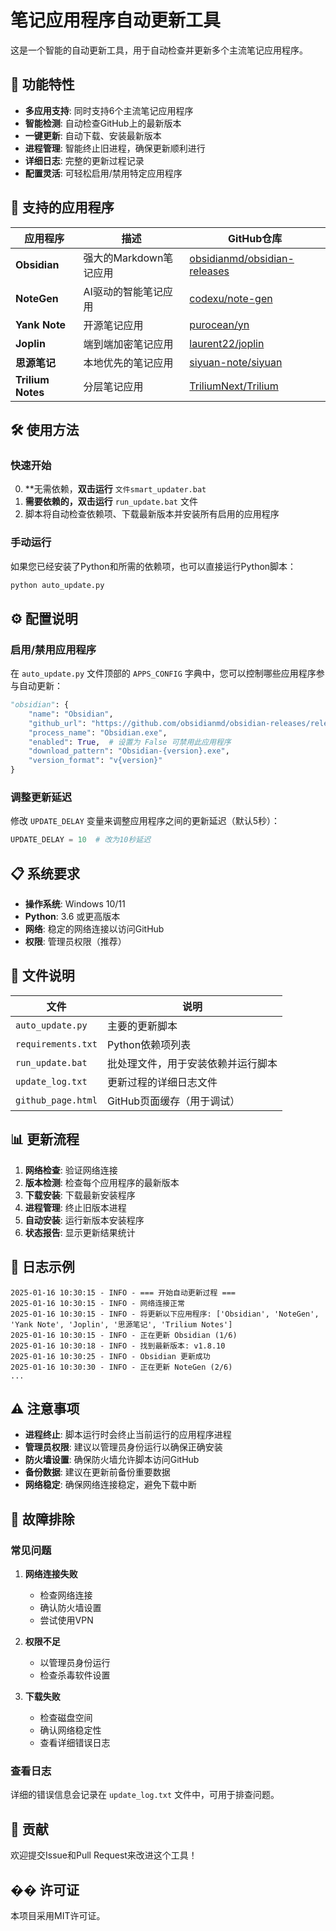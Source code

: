 # 笔记应用程序自动更新工具

这是一个智能的自动更新工具，用于自动检查并更新多个主流笔记应用程序。

## 🚀 功能特性

- **多应用支持**: 同时支持6个主流笔记应用程序
- **智能检测**: 自动检查GitHub上的最新版本
- **一键更新**: 自动下载、安装最新版本
- **进程管理**: 智能终止旧进程，确保更新顺利进行
- **详细日志**: 完整的更新过程记录
- **配置灵活**: 可轻松启用/禁用特定应用程序

## 📱 支持的应用程序

| 应用程序 | 描述 | GitHub仓库 |
|---------|------|-----------|
| **Obsidian** | 强大的Markdown笔记应用 | [obsidianmd/obsidian-releases](https://github.com/obsidianmd/obsidian-releases) |
| **NoteGen** | AI驱动的智能笔记应用 | [codexu/note-gen](https://github.com/codexu/note-gen) |
| **Yank Note** | 开源笔记应用 | [purocean/yn](https://github.com/purocean/yn) |
| **Joplin** | 端到端加密笔记应用 | [laurent22/joplin](https://github.com/laurent22/joplin) |
| **思源笔记** | 本地优先的笔记应用 | [siyuan-note/siyuan](https://github.com/siyuan-note/siyuan) |
| **Trilium Notes** | 分层笔记应用 | [TriliumNext/Trilium](https://github.com/TriliumNext/Trilium) |

## 🛠️ 使用方法

### 快速开始

0. **无需依赖，**双击运行** `文件smart_updater.bat` 
1. **需要依赖的，双击运行** `run_update.bat` 文件
2. 脚本将自动检查依赖项、下载最新版本并安装所有启用的应用程序

### 手动运行

如果您已经安装了Python和所需的依赖项，也可以直接运行Python脚本：

```bash
python auto_update.py
```

## ⚙️ 配置说明

### 启用/禁用应用程序

在 `auto_update.py` 文件顶部的 `APPS_CONFIG` 字典中，您可以控制哪些应用程序参与自动更新：

```python
"obsidian": {
    "name": "Obsidian",
    "github_url": "https://github.com/obsidianmd/obsidian-releases/releases",
    "process_name": "Obsidian.exe",
    "enabled": True,  # 设置为 False 可禁用此应用程序
    "download_pattern": "Obsidian-{version}.exe",
    "version_format": "v{version}"
}
```

### 调整更新延迟

修改 `UPDATE_DELAY` 变量来调整应用程序之间的更新延迟（默认5秒）：

```python
UPDATE_DELAY = 10  # 改为10秒延迟
```

## 📋 系统要求

- **操作系统**: Windows 10/11
- **Python**: 3.6 或更高版本
- **网络**: 稳定的网络连接以访问GitHub
- **权限**: 管理员权限（推荐）

## 📁 文件说明

| 文件 | 说明 |
|------|------|
| `auto_update.py` | 主要的更新脚本 |
| `requirements.txt` | Python依赖项列表 |
| `run_update.bat` | 批处理文件，用于安装依赖并运行脚本 |
| `update_log.txt` | 更新过程的详细日志文件 |
| `github_page.html` | GitHub页面缓存（用于调试） |

## 📊 更新流程

1. **网络检查**: 验证网络连接
2. **版本检测**: 检查每个应用程序的最新版本
3. **下载安装**: 下载最新安装程序
4. **进程管理**: 终止旧版本进程
5. **自动安装**: 运行新版本安装程序
6. **状态报告**: 显示更新结果统计

## 📝 日志示例

```
2025-01-16 10:30:15 - INFO - === 开始自动更新过程 ===
2025-01-16 10:30:15 - INFO - 网络连接正常
2025-01-16 10:30:15 - INFO - 将更新以下应用程序: ['Obsidian', 'NoteGen', 'Yank Note', 'Joplin', '思源笔记', 'Trilium Notes']
2025-01-16 10:30:15 - INFO - 正在更新 Obsidian (1/6)
2025-01-16 10:30:18 - INFO - 找到最新版本: v1.8.10
2025-01-16 10:30:25 - INFO - Obsidian 更新成功
2025-01-16 10:30:30 - INFO - 正在更新 NoteGen (2/6)
...
```

## ⚠️ 注意事项

- **进程终止**: 脚本运行时会终止当前运行的应用程序进程
- **管理员权限**: 建议以管理员身份运行以确保正确安装
- **防火墙设置**: 确保防火墙允许脚本访问GitHub
- **备份数据**: 建议在更新前备份重要数据
- **网络稳定**: 确保网络连接稳定，避免下载中断

## 🔧 故障排除

### 常见问题

1. **网络连接失败**
   - 检查网络连接
   - 确认防火墙设置
   - 尝试使用VPN

2. **权限不足**
   - 以管理员身份运行
   - 检查杀毒软件设置

3. **下载失败**
   - 检查磁盘空间
   - 确认网络稳定性
   - 查看详细错误日志

### 查看日志

详细的错误信息会记录在 `update_log.txt` 文件中，可用于排查问题。

## 🤝 贡献

欢迎提交Issue和Pull Request来改进这个工具！

## �� 许可证

本项目采用MIT许可证。